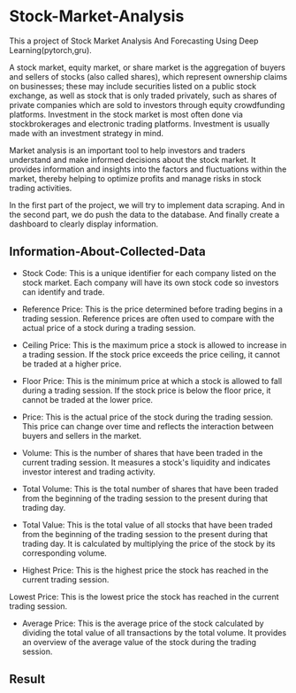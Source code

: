 # Stock-Market-Analysis

This a project of Stock Market Analysis And Forecasting Using Deep Learning(pytorch,gru).

A stock market, equity market, or share market is the aggregation of buyers and sellers of stocks (also called shares), which represent ownership claims on businesses; these may include securities listed on a public stock exchange, as well as stock that is only traded privately, such as shares of private companies which are sold to investors through equity crowdfunding platforms. Investment in the stock market is most often done via stockbrokerages and electronic trading platforms. Investment is usually made with an investment strategy in mind.

Market analysis is an important tool to help investors and traders understand and make informed decisions about the stock market. It provides information and insights into the factors and fluctuations within the market, thereby helping to optimize profits and manage risks in stock trading activities.

In the first part of the project, we will try to implement data scraping. And in the second part, we do push the data to the database. And finally create a dashboard to clearly display information.

## Information-About-Collected-Data

- Stock Code: This is a unique identifier for each company listed on the stock market. Each company will have its own stock code so investors can identify and trade.

- Reference Price: This is the price determined before trading begins in a trading session. Reference prices are often used to compare with the actual price of a stock during a trading session.

- Ceiling Price: This is the maximum price a stock is allowed to increase in a trading session. If the stock price exceeds the price ceiling, it cannot be traded at a higher price.

- Floor Price: This is the minimum price at which a stock is allowed to fall during a trading session. If the stock price is below the floor price, it cannot be traded at the lower price.

- Price: This is the actual price of the stock during the trading session. This price can change over time and reflects the interaction between buyers and sellers in the market.

- Volume: This is the number of shares that have been traded in the current trading session. It measures a stock's liquidity and indicates investor interest and trading activity.

- Total Volume: This is the total number of shares that have been traded from the beginning of the trading session to the present during that trading day.

- Total Value: This is the total value of all stocks that have been traded from the beginning of the trading session to the present during that trading day. It is calculated by multiplying the price of the stock by its corresponding volume.

- Highest Price: This is the highest price the stock has reached in the current trading session.

Lowest Price: This is the lowest price the stock has reached in the current trading session.

- Average Price: This is the average price of the stock calculated by dividing the total value of all transactions by the total volume. It provides an overview of the average value of the stock during the trading session.

## Result

